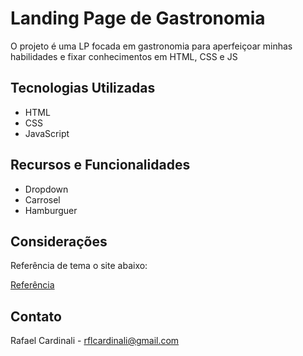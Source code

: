# Landing Page de Gastronomia

O projeto é uma LP focada em gastronomia para aperfeiçoar minhas habilidades e fixar conhecimentos em HTML, CSS e JS

## Tecnologias Utilizadas

- HTML
- CSS
- JavaScript

## Recursos e Funcionalidades

- Dropdown
- Carrosel
- Hamburguer

## Considerações

Referência de tema o site abaixo:

[Referência](https://oceanwp.org/) 

## Contato

Rafael Cardinali - rflcardinali@gmail.com